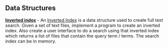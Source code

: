 Data Structures
---------

[**Inverted index**](https://github.com/anggiaj/Projects/blob/master/Data%20Structures/invertedIndex.go) - An [Inverted Index](http://en.wikipedia.org/wiki/Inverted_index) is a data structure used to create full text search. Given a set of text files, implement a program to create an inverted index. Also create a user interface to do a search using that inverted index which returns a list of files that contain the query term / terms. The search index can be in memory.